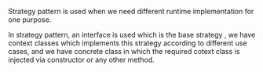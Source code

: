 Strategy pattern is used when we need different runtime
implementation for one purpose.

In strategy pattern, an interface is used which is the base strategy , 
we have context classes which implements this strategy according
to different use cases, and we have concrete class in which the required cotext
class is injected via constructor or any other method.



